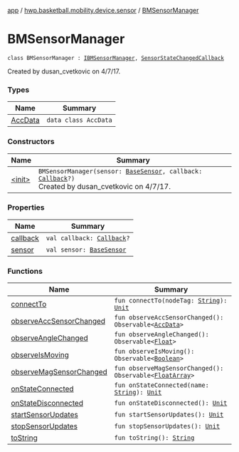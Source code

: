 [app](../../index.md) / [hwp.basketball.mobility.device.sensor](../index.md) / [BMSensorManager](.)

# BMSensorManager

`class BMSensorManager : `[`IBMSensorManager`](../-i-b-m-sensor-manager/index.md)`, `[`SensorStateChangedCallback`](../-base-sensor/-sensor-state-changed-callback/index.md)

Created by dusan_cvetkovic on 4/7/17.

### Types

| Name | Summary |
|---|---|
| [AccData](-acc-data/index.md) | `data class AccData` |

### Constructors

| Name | Summary |
|---|---|
| [&lt;init&gt;](-init-.md) | `BMSensorManager(sensor: `[`BaseSensor`](../-base-sensor/index.md)`, callback: `[`Callback`](../-i-b-m-sensor-manager/-callback/index.md)`?)`<br>Created by dusan_cvetkovic on 4/7/17. |

### Properties

| Name | Summary |
|---|---|
| [callback](callback.md) | `val callback: `[`Callback`](../-i-b-m-sensor-manager/-callback/index.md)`?` |
| [sensor](sensor.md) | `val sensor: `[`BaseSensor`](../-base-sensor/index.md) |

### Functions

| Name | Summary |
|---|---|
| [connectTo](connect-to.md) | `fun connectTo(nodeTag: `[`String`](https://kotlinlang.org/api/latest/jvm/stdlib/kotlin/-string/index.html)`): `[`Unit`](https://kotlinlang.org/api/latest/jvm/stdlib/kotlin/-unit/index.html) |
| [observeAccSensorChanged](observe-acc-sensor-changed.md) | `fun observeAccSensorChanged(): Observable<`[`AccData`](-acc-data/index.md)`>` |
| [observeAngleChanged](observe-angle-changed.md) | `fun observeAngleChanged(): Observable<`[`Float`](https://kotlinlang.org/api/latest/jvm/stdlib/kotlin/-float/index.html)`>` |
| [observeIsMoving](observe-is-moving.md) | `fun observeIsMoving(): Observable<`[`Boolean`](https://kotlinlang.org/api/latest/jvm/stdlib/kotlin/-boolean/index.html)`>` |
| [observeMagSensorChanged](observe-mag-sensor-changed.md) | `fun observeMagSensorChanged(): Observable<`[`FloatArray`](https://kotlinlang.org/api/latest/jvm/stdlib/kotlin/-float-array/index.html)`>` |
| [onStateConnected](on-state-connected.md) | `fun onStateConnected(name: `[`String`](https://kotlinlang.org/api/latest/jvm/stdlib/kotlin/-string/index.html)`): `[`Unit`](https://kotlinlang.org/api/latest/jvm/stdlib/kotlin/-unit/index.html) |
| [onStateDisconnected](on-state-disconnected.md) | `fun onStateDisconnected(): `[`Unit`](https://kotlinlang.org/api/latest/jvm/stdlib/kotlin/-unit/index.html) |
| [startSensorUpdates](start-sensor-updates.md) | `fun startSensorUpdates(): `[`Unit`](https://kotlinlang.org/api/latest/jvm/stdlib/kotlin/-unit/index.html) |
| [stopSensorUpdates](stop-sensor-updates.md) | `fun stopSensorUpdates(): `[`Unit`](https://kotlinlang.org/api/latest/jvm/stdlib/kotlin/-unit/index.html) |
| [toString](to-string.md) | `fun toString(): `[`String`](https://kotlinlang.org/api/latest/jvm/stdlib/kotlin/-string/index.html) |
